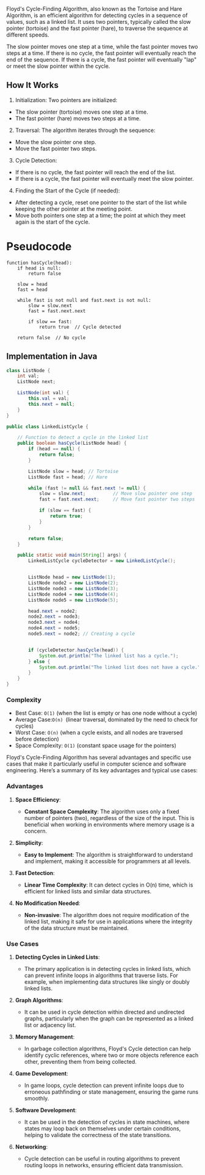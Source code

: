 Floyd's Cycle-Finding Algorithm, also known as the Tortoise and Hare Algorithm, is an efficient algorithm for detecting cycles in a sequence of values, such as a linked list. It uses two pointers, typically called the slow pointer (tortoise) and the fast pointer (hare), to traverse the sequence at different speeds.

The slow pointer moves one step at a time, while the fast pointer moves two steps at a time.
If there is no cycle, the fast pointer will eventually reach the end of the sequence.
If there is a cycle, the fast pointer will eventually "lap" or meet the slow pointer within the cycle.

## How It Works

1. Initialization: Two pointers are initialized:

- The slow pointer (tortoise) moves one step at a time.
- The fast pointer (hare) moves two steps at a time.

2. Traversal: The algorithm iterates through the sequence:

- Move the slow pointer one step.
- Move the fast pointer two steps.

3. Cycle Detection:

- If there is no cycle, the fast pointer will reach the end of the list.
- If there is a cycle, the fast pointer will eventually meet the slow pointer.

4. Finding the Start of the Cycle (if needed):

- After detecting a cycle, reset one pointer to the start of the list while keeping the other pointer at the meeting point.
- Move both pointers one step at a time; the point at which they meet again is the start of the cycle.

# Pseudocode

```
function hasCycle(head):
    if head is null:
        return false

    slow = head
    fast = head

    while fast is not null and fast.next is not null:
        slow = slow.next
        fast = fast.next.next

        if slow == fast:
            return true  // Cycle detected

    return false  // No cycle

```

## Implementation in Java

```java
class ListNode {
    int val;
    ListNode next;

    ListNode(int val) {
        this.val = val;
        this.next = null;
    }
}

public class LinkedListCycle {

    // Function to detect a cycle in the linked list
    public boolean hasCycle(ListNode head) {
        if (head == null) {
            return false;
        }

        ListNode slow = head; // Tortoise
        ListNode fast = head; // Hare

        while (fast != null && fast.next != null) {
            slow = slow.next;          // Move slow pointer one step
            fast = fast.next.next;     // Move fast pointer two steps

            if (slow == fast) {
                return true;
            }
        }

        return false;
    }

    public static void main(String[] args) {
        LinkedListCycle cycleDetector = new LinkedListCycle();


        ListNode head = new ListNode(1);
        ListNode node2 = new ListNode(2);
        ListNode node3 = new ListNode(3);
        ListNode node4 = new ListNode(4);
        ListNode node5 = new ListNode(5);

        head.next = node2;
        node2.next = node3;
        node3.next = node4;
        node4.next = node5;
        node5.next = node2; // Creating a cycle


        if (cycleDetector.hasCycle(head)) {
            System.out.println("The linked list has a cycle.");
        } else {
            System.out.println("The linked list does not have a cycle.");
        }
    }
}
```

### Complexity

- Best Case: `O(1)` (when the list is empty or has one node without a cycle)
- Average Case:`O(n) `(linear traversal, dominated by the need to check for cycles)
- Worst Case: `O(n)` (when a cycle exists, and all nodes are traversed before detection)
- Space Complexity: `O(1)` (constant space usage for the pointers)

Floyd's Cycle-Finding Algorithm has several advantages and specific use cases that make it particularly useful in computer science and software engineering. Here’s a summary of its key advantages and typical use cases:

### Advantages

1. **Space Efficiency**:

   - **Constant Space Complexity**: The algorithm uses only a fixed number of pointers (two), regardless of the size of the input. This is beneficial when working in environments where memory usage is a concern.

2. **Simplicity**:

   - **Easy to Implement**: The algorithm is straightforward to understand and implement, making it accessible for programmers at all levels.

3. **Fast Detection**:

   - **Linear Time Complexity**: It can detect cycles in O(n) time, which is efficient for linked lists and similar data structures.

4. **No Modification Needed**:
   - **Non-invasive**: The algorithm does not require modification of the linked list, making it safe for use in applications where the integrity of the data structure must be maintained.

### Use Cases

1. **Detecting Cycles in Linked Lists**:

   - The primary application is in detecting cycles in linked lists, which can prevent infinite loops in algorithms that traverse lists. For example, when implementing data structures like singly or doubly linked lists.

2. **Graph Algorithms**:

   - It can be used in cycle detection within directed and undirected graphs, particularly when the graph can be represented as a linked list or adjacency list.

3. **Memory Management**:

   - In garbage collection algorithms, Floyd's Cycle detection can help identify cyclic references, where two or more objects reference each other, preventing them from being collected.

4. **Game Development**:

   - In game loops, cycle detection can prevent infinite loops due to erroneous pathfinding or state management, ensuring the game runs smoothly.

5. **Software Development**:

   - It can be used in the detection of cycles in state machines, where states may loop back on themselves under certain conditions, helping to validate the correctness of the state transitions.

6. **Networking**:
   - Cycle detection can be useful in routing algorithms to prevent routing loops in networks, ensuring efficient data transmission.
